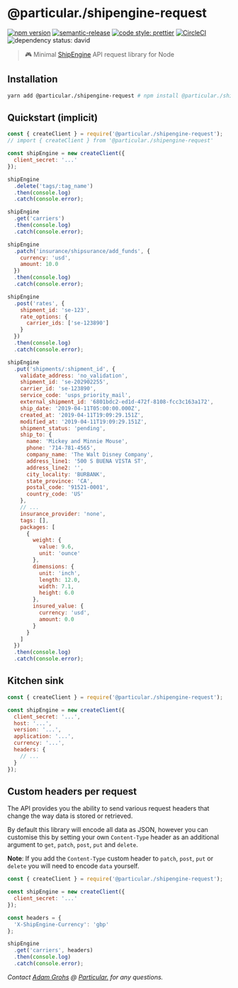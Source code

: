# @particular./shipengine-request

[![npm version](https://img.shields.io/npm/v/@particular./shipengine-request.svg)](https://www.npmjs.com/package/@particular./shipengine-request) [![semantic-release](https://img.shields.io/badge/%20%20%F0%9F%93%A6%F0%9F%9A%80-semantic--release-e10079.svg)](https://github.com/semantic-release/semantic-release) [![code style: prettier](https://img.shields.io/badge/code_style-prettier-ff69b4.svg)](https://github.com/prettier/prettier) [![CircleCI](https://img.shields.io/circleci/project/github/uniquelyparticular/shipengine-request.svg?label=circleci)](https://circleci.com/gh/uniquelyparticular/shipengine-request)
![dependency status: david](https://img.shields.io/david/uniquelyparticular/shipengine-request.svg)

> 🎮 Minimal [ShipEngine](https://www.shipengine.com) API request library for Node

## Installation

```bash
yarn add @particular./shipengine-request # npm install @particular./shipengine-request
```

## Quickstart (implicit)

```js
const { createClient } = require('@particular./shipengine-request');
// import { createClient } from '@particular./shipengine-request'

const shipEngine = new createClient({
  client_secret: '...'
});

shipEngine
  .delete('tags/:tag_name')
  .then(console.log)
  .catch(console.error);

shipEngine
  .get('carriers')
  .then(console.log)
  .catch(console.error);

shipEngine
  .patch('insurance/shipsurance/add_funds', {
    currency: 'usd',
    amount: 10.0
  })
  .then(console.log)
  .catch(console.error);

shipEngine
  .post('rates', {
    shipment_id: 'se-123',
    rate_options: {
      carrier_ids: ['se-123890']
    }
  })
  .then(console.log)
  .catch(console.error);

shipEngine
  .put('shipments/:shipment_id', {
    validate_address: 'no_validation',
    shipment_id: 'se-202902255',
    carrier_id: 'se-123890',
    service_code: 'usps_priority_mail',
    external_shipment_id: '6801bdc2-ed1d-472f-8108-fcc3c163a172',
    ship_date: '2019-04-11T05:00:00.000Z',
    created_at: '2019-04-11T19:09:29.151Z',
    modified_at: '2019-04-11T19:09:29.151Z',
    shipment_status: 'pending',
    ship_to: {
      name: 'Mickey and Minnie Mouse',
      phone: '714-781-4565',
      company_name: 'The Walt Disney Company',
      address_line1: '500 S BUENA VISTA ST',
      address_line2: '',
      city_locality: 'BURBANK',
      state_province: 'CA',
      postal_code: '91521-0001',
      country_code: 'US'
    },
    // ...
    insurance_provider: 'none',
    tags: [],
    packages: [
      {
        weight: {
          value: 9.6,
          unit: 'ounce'
        },
        dimensions: {
          unit: 'inch',
          length: 12.0,
          width: 7.1,
          height: 6.0
        },
        insured_value: {
          currency: 'usd',
          amount: 0.0
        }
      }
    ]
  })
  .then(console.log)
  .catch(console.error);
```

## Kitchen sink

```js
const { createClient } = require('@particular./shipengine-request');

const shipEngine = new createClient({
  client_secret: '...',
  host: '...',
  version: '...',
  application: '...',
  currency: '...',
  headers: {
    // ...
  }
});
```

## Custom headers per request

The API provides you the ability to send various request headers that change the way data is stored or retrieved.

By default this library will encode all data as JSON, however you can customise this by setting your own `Content-Type` header as an additional argument to `get`, `patch`, `post`, `put` and `delete`.

**Note**: If you add the `Content-Type` custom header to `patch`, `post`, `put` or `delete` you will need to encode `data` yourself.

```js
const { createClient } = require('@particular./shipengine-request');

const shipEngine = new createClient({
  client_secret: '...'
});

const headers = {
  'X-ShipEngine-Currency': 'gbp'
};

shipEngine
  .get('carriers', headers)
  .then(console.log)
  .catch(console.error);
```

_Contact [Adam Grohs](https://www.linkedin.com/in/adamgrohs/) @ [Particular.](https://uniquelyparticular.com) for any questions._
